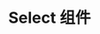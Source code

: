 # Select 组件

<script setup>
  import demo from "./demo.vue"
    import demoSize from "./demoSize.vue"
    import demoMultiple from "./demoMultiple.vue"
  import preView from "@/components/preview/preview.vue"
</script>
<demo />
<pre-view compName="select" vueFName="demo" />

<demoSize />
<pre-view compName="select" vueFName="demoSize" />

<demoMultiple />
<pre-view compName="select" vueFName="demoMultiple" />
